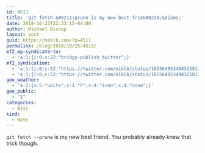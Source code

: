 ```yaml
---
id: 4511
title: 'git fetch &#8211;prune is my new best frie&#8230;&diams;'
date: 2018-10-25T22:33:15-04:00
author: Michael Bishop
layout: post
guid: https://miklb.com/?p=4511
permalink: /blog/2018/10/25/4511/
mf2_mp-syndicate-to:
  - 'a:1:{i:0;s:22:"bridgy-publish_twitter";}'
mf2_syndication:
  - 'a:1:{i:0;s:52:"https://twitter.com/miklb/status/1055648534983258112";}'
  - 'a:1:{i:0;s:52:"https://twitter.com/miklb/status/1055648534983258112";}'
geo_weather:
  - 'a:2:{s:5:"units";s:1:"F";s:4:"icon";s:4:"none";}'
geo_public:
  - "1"
categories:
  - misc
kind:
  - Note
---
```

`git fetch --prune` is my new best friend. You probably already knew that trick though.